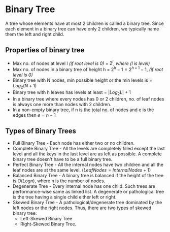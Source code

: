 # Binary Tree

A tree whose elements have at most 2 children is called a binary tree. Since each element in a binary tree can have only 2 children, we typically name them the left and right child.

## Properties of binary tree

- Max no. of nodes at level l _(if root level is 0)_ = $2^l$, _where (l is level)_
- Max no. of nodes in a binary tree of height h = $2^h - 1 = 2^{h+1} - 1$, _(if root level is 0)_
- Binary tree with N nodes, min possible height or the min levels is = $Log_2(N+1)$
- Binary tree with h leaves has levels at least = $|Log_2L|+1$
- In a binary tree where every nodes has 0 or 2 children, no. of leaf nodes is always one more than nodes with 2 children.
- In a non-empty binary tree, if n is the total no. of nodes and e is the edges then $e = n-1$

## Types of Binary Trees

- Full Binary Tree - Each node has either two or no children.
- Complete Binary Tree - All the levels are completely filled except the last level and all the keys in the last level are as left as possible. A complete binary tree doesn't have to be a full binary tree.
- Perfect Binary Tree - All the internal nodes have two children and all the leaf nodes are at the same level. $(Leaf Nodes = Internal Nodes + 1)$
- Balanced Binary Tree - A binary tree is balanced if the height of the tree is $O(Log n)$, where n is the number of nodes.
- Degenerate Tree - Every internal node has one child. Such trees are performance-wise same as linked list. A degenerate or pathological tree is the tree having a single child either left or right.
- Skewed Binary Tree - A pathological/degenerate tree dominated by the left nodes or the right nodes. Thus, there are two types of skewed binary tree:
  - Left-Skewed Binary Tree
  - Right-Skewed Binary Tree.
